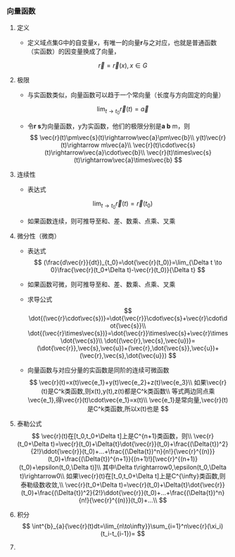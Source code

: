 ### 向量函数

1. 定义

   * 定义域点集G中的自变量x，有唯一的向量**r**与之对应，也就是普通函数（实函数）的因变量换成了向量，

   $$
   \vec{r}=\vec{r}(x),x\in G
   $$

2. 极限

   * 与实函数类似，向量函数可以趋于一个常向量（长度与方向固定的向量）

   $$
   \lim_{t \to t_0}{\vec{r}(t)}=\vec{a}
   $$

   + 令**r s**为向量函数，y为实函数，他们的极限分别是**a b** m，则
     $$
     \vec{r}(t)\pm\vec{s}(t)\rightarrow\vec{a}\pm\vec{b}\\
     y(t)\vec{r}(t)\rightarrow m\vec{a}\\
     \vec{r}(t)\cdot\vec{s}(t)\rightarrow\vec{a}\cdot\vec{b}\\
     \vec{r}(t)\times\vec{s}(t)\rightarrow\vec{a}\times\vec{b}
     $$

3. 连续性

   * 表达式

   $$
   \lim_{t \to t_0}{\vec{r}(t)}=\vec{r}(t_0)
   $$

   * 如果函数连续，则可推导至和、差、数乘、点乘、叉乘

4. 微分性（微商）

   * 表达式
     $$
     (\frac{d\vec{r}}{dt})_{t_0}=\dot{\vec{r}(t_0)}=\lim_{\Delta t \to 0}\frac{\vec{r}(t_0+\Delta t)-\vec{r}(t_0)}{\Delta t}
     $$

   * 如果函数可微，则可推导至和、差、数乘、点乘、叉乘

   * 求导公式
     $$
     \dot{(\vec{r}\cdot\vec{s})}=\dot{\vec{r}}\cdot\vec{s}+\vec{r}\cdot\dot{\vec{s}}\\
     \dot{(\vec{r}\times\vec{s})}=\dot{\vec{r}}\times\vec{s}+\vec{r}\times\dot{\vec{s}}\\
     \dot{(\vec{r},\vec{s},\vec{u})}=(\dot{\vec{r}},\vec{s},\vec{u})+(\vec{r},\dot{\vec{s}},\vec{u})+(\vec{r},\vec{s},\dot{\vec{u}})
     $$

   * 向量函数与对应分量的实函数是同阶的连续可微函数
     $$
     \vec{r}(t)=x(t)\vec{e_1}+y(t)\vec{e_2}+z(t)\vec{e_3}\\
     如果\vec{r}(t)是C^k类函数,则x(t),y(t),z(t)都是C^k类函数\\
     等式两边同点乘\vec{e_1},得\vec{r}(t)\cdot\vec{e_1}=x(t)\\
     \vec{e_1}是常向量,\vec{r}(t)是C^k类函数,所以x(t)也是
     $$

5. 泰勒公式
   $$
   \vec{r}(t)在[t_0,t_0+\Delta t]上是C^{n+1}类函数，则\\
   \vec{r}(t_0+\Delta t)=\vec{r}(t_0)+\Delta{t}\dot{\vec{r}}(t_0)+\frac{(\Delta{t})^2}{2!}\ddot{\vec{r}}(t_0)+...+\frac{(\Delta{t})^n}{n!}{\vec{r}^{(n)}}(t_0)+\frac{(\Delta{t})^{n+1}}{(n+1)!}[\vec{r}^{(n+1)}(t_0)+\epsilon(t_0,\Delta t)]\\
   其中\Delta t\rightarrow0,\epsilon(t_0,\Delta t)\rightarrow0\\
   如果\vec{r}(t)在[t_0,t_0+\Delta t]上是C^{\infty}类函数,则泰勒级数收敛,\\
   \vec{r}(t_0+\Delta t)=\vec{r}(t_0)+\Delta{t}\dot{\vec{r}}(t_0)+\frac{(\Delta{t})^2}{2!}\ddot{\vec{r}}(t_0)+...+\frac{(\Delta{t})^n}{n!}{\vec{r}^{(n)}}(t_0)+...\\
   $$

6. 积分
   $$
   \int^{b}_{a}{\vec{r}(t)dt=\lim_{n\to\infty}}\sum_{i=1}^n\vec{r}(\xi_i)(t_i-t_{i-1})=
   $$
   

7. 

